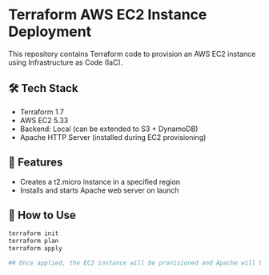 # Terraform AWS EC2 Instance Deployment
This repository contains Terraform code to provision an AWS EC2 instance using Infrastructure as Code (IaC).

## 🛠️ Tech Stack
- Terraform 1.7
- AWS EC2 5.33
- Backend: Local (can be extended to S3 + DynamoDB)
- Apache HTTP Server (installed during EC2 provisioning)

## 🚀 Features
- Creates a t2.micro instance in a specified region
- Installs and starts Apache web server on launch

## 🔧 How to Use

```bash
terraform init
terraform plan
terraform apply

## Once applied, the EC2 instance will be provisioned and Apache will be installed and running.
